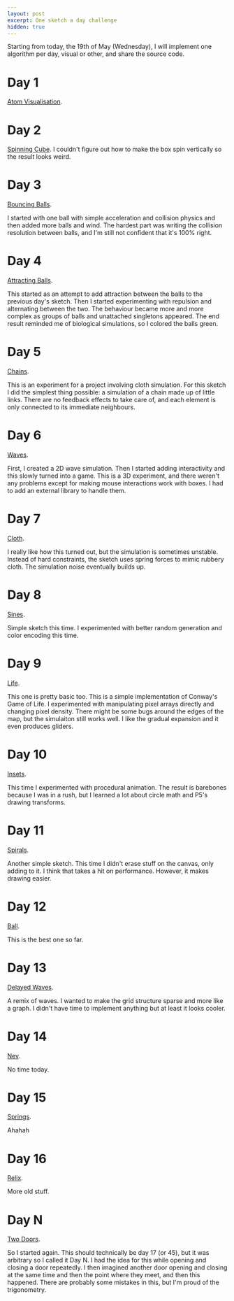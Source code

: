 ```yaml
---
layout: post
excerpt: One sketch a day challenge
hidden: true
---
```


Starting from today, the 19th of May (Wednesday), I will implement one algorithm per day, visual or other, and share the source code.

# Day 1
[Atom Visualisation](https://editor.p5js.org/neverik/sketches/ZKPIINchE).

# Day 2
[Spinning Cube](https://editor.p5js.org/neverik/sketches/2sLZg6jZ-). I couldn't figure out how to make the box spin vertically so the result looks weird.

# Day 3
[Bouncing Balls](https://editor.p5js.org/neverik/sketches/NWuNKn2sc).

I started with one ball with simple acceleration and collision physics and then added more balls and wind. The hardest part was writing the collision resolution between balls, and I'm still not confident that it's 100% right.

# Day 4
[Attracting Balls](https://editor.p5js.org/neverik/sketches/-ffGOE3k9).

This started as an attempt to add attraction between the balls to the previous day's sketch. Then I started experimenting with repulsion and alternating between the two. The behaviour became more and more complex as groups of balls and unattached singletons appeared. The end result reminded me of biological simulations, so I colored the balls green.

# Day 5
[Chains](https://editor.p5js.org/neverik/sketches/Ito9IVcgF).

This is an experiment for a project involving cloth simulation. For this sketch I did the simplest thing possible: a simulation of a chain made up of little links. There are no feedback effects to take care of, and each element is only connected to its immediate neighbours.

# Day 6
[Waves](https://editor.p5js.org/neverik/sketches/CaKPfJscXw).

First, I created a 2D wave simulation. Then I started adding interactivity and this slowly turned into a game.
This is a 3D experiment, and there weren't any problems except for making mouse interactions work with boxes. I had to add an external library to handle them.

# Day 7
[Cloth](https://editor.p5js.org/neverik/sketches/2_ndMduuf).

I really like how this turned out, but the simulation is sometimes unstable. Instead of hard constraints, the sketch uses spring forces to mimic rubbery cloth. The simulation noise eventually builds up.

# Day 8
[Sines](https://editor.p5js.org/neverik/sketches/lbCT9EcL3).

Simple sketch this time. I experimented with better random generation and color encoding this time.

# Day 9
[Life](https://editor.p5js.org/neverik/sketches/4abWy46OJ).

This one is pretty basic too. This is a simple implementation of Conway's Game of Life. I experimented with manipulating pixel arrays directly and changing pixel density. There might be some bugs around the edges of the map, but the simulaiton still works well. I like the gradual expansion and it even produces gliders. 

# Day 10
[Insets](https://editor.p5js.org/neverik/sketches/BiYOSCN1c).

This time I experimented with procedural animation. The result is barebones because I was in a rush, but I learned a lot about circle math and P5's drawing transforms.

# Day 11
[Spirals](https://editor.p5js.org/neverik/sketches/uBQyuleP0).

Another simple sketch. This time I didn't erase stuff on the canvas, only adding to it. I think that takes a hit on performance. However, it makes drawing easier.

# Day 12
[Ball](https://editor.p5js.org/neverik/sketches/7TyXQO3HD).

This is the best one so far.

# Day 13
[Delayed Waves](https://editor.p5js.org/neverik/sketches/Y3mH-rUYq).

A remix of waves. I wanted to make the grid structure sparse and more like a graph. I didn't have time to implement anything but at least it looks cooler.

# Day 14
[Nev](https://editor.p5js.org/neverik/sketches/piUqOSwJn).

No time today.

# Day 15
[Springs](https://editor.p5js.org/neverik/sketches/wVqpP-1KY).

Ahahah

# Day 16
[Relix](https://editor.p5js.org/neverik/sketches/GKSxXE87J).

More old stuff.

# Day N
[Two Doors](https://editor.p5js.org/neverik/sketches/06IgED382).

So I started again. This should technically be day 17 (or 45), but it was arbitrary so I called it Day N. I had the idea for this while opening and closing a door repeatedly. I then imagined another door opening and closing at the same time and then the point where they meet, and then this happened. There are probably some mistakes in this, but I'm proud of the trigonometry.
